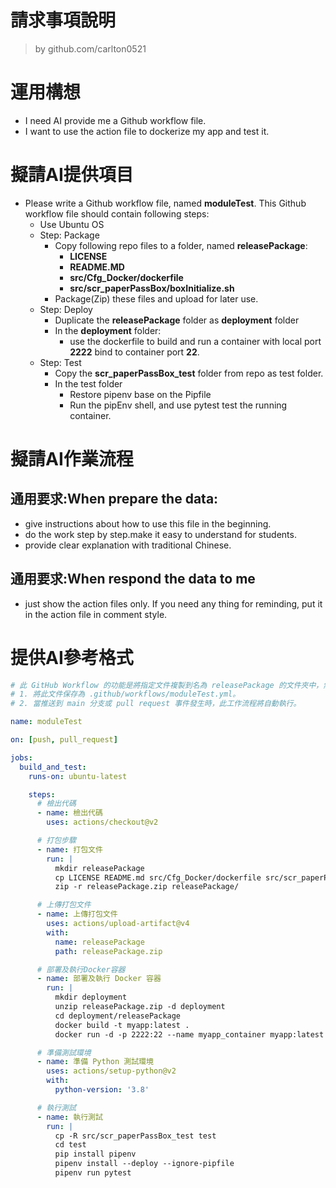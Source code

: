 請求事項說明
========
> by github.com/carlton0521<br/>

# 運用構想

- I need AI provide me a Github workflow file. 
- I want to use the action file to dockerize my app and test it. 

# 擬請AI提供項目

- Please write a Github workflow file, named **moduleTest**. This Github workflow file should contain following steps:
  - Use Ubuntu OS
  - Step: Package
    * Copy following repo files to a folder, named **releasePackage**:
      - **LICENSE**
      - **README.MD**
      - **src/Cfg_Docker/dockerfile**
      - **src/scr_paperPassBox/boxInitialize.sh** 
    * Package(Zip) these files and upload for later use. 
  - Step: Deploy
    * Duplicate the **releasePackage** folder as **deployment** folder
    * In the **deployment** folder:
      - use the dockerfile to build and run a container with local port **2222** bind to container port **22**.
  - Step: Test
    * Copy the **scr_paperPassBox_test** folder from repo as test folder.
    * In the test folder
      - Restore pipenv base on the Pipfile
      - Run the pipEnv shell, and use pytest test the running container.

# 擬請AI作業流程

## 通用要求:When prepare the data:
- give instructions about how to use this file in the beginning.
- do the work step by step.make it easy to understand for students.
- provide clear explanation with traditional Chinese.

## 通用要求:When respond the data to me
- just show the action files only. If you need any thing for reminding, put it in the action file in comment style.

# 提供AI參考格式

```yaml
# 此 GitHub Workflow 的功能是將指定文件複製到名為 releasePackage 的文件夾中，然後使用這些文件來構建和運行 Docker 容器，並進行測試。使用說明：
# 1. 將此文件保存為 .github/workflows/moduleTest.yml。
# 2. 當推送到 main 分支或 pull request 事件發生時，此工作流程將自動執行。

name: moduleTest

on: [push, pull_request]

jobs:
  build_and_test:
    runs-on: ubuntu-latest

    steps:
      # 檢出代碼
      - name: 檢出代碼
        uses: actions/checkout@v2

      # 打包步驟
      - name: 打包文件
        run: |
          mkdir releasePackage
          cp LICENSE README.md src/Cfg_Docker/dockerfile src/scr_paperPassBox/boxInitialize.sh releasePackage/
          zip -r releasePackage.zip releasePackage/

      # 上傳打包文件
      - name: 上傳打包文件
        uses: actions/upload-artifact@v4
        with:
          name: releasePackage
          path: releasePackage.zip

      # 部署及執行Docker容器
      - name: 部署及執行 Docker 容器
        run: |
          mkdir deployment
          unzip releasePackage.zip -d deployment
          cd deployment/releasePackage
          docker build -t myapp:latest .
          docker run -d -p 2222:22 --name myapp_container myapp:latest

      # 準備測試環境
      - name: 準備 Python 測試環境
        uses: actions/setup-python@v2
        with:
          python-version: '3.8'

      # 執行測試
      - name: 執行測試
        run: |
          cp -R src/scr_paperPassBox_test test
          cd test
          pip install pipenv
          pipenv install --deploy --ignore-pipfile
          pipenv run pytest
```